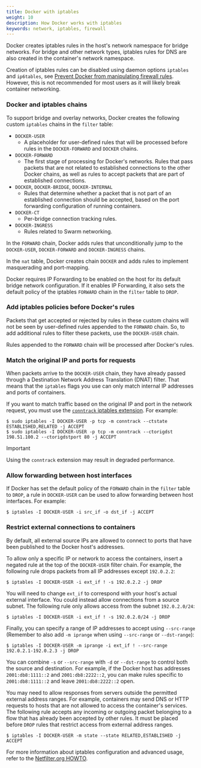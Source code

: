 ```yaml
---
title: Docker with iptables
weight: 10
description: How Docker works with iptables
keywords: network, iptables, firewall
---
```


Docker creates iptables rules in the host's network namespace for bridge
networks. For bridge and other network types, iptables rules for DNS are
also created in the container's network namespace.

Creation of iptables rules can be disabled using daemon options `iptables`
and `ip6tables`, see [Prevent Docker from manipulating firewall rules](packet-filtering-firewalls.md#prevent-docker-from-manipulating-firewall-rules).
However, this is not recommended for most users as it will likely break
container networking.

### Docker and iptables chains

To support bridge and overlay networks, Docker creates the following custom
`iptables` chains in the `filter` table:

* `DOCKER-USER`
    * A placeholder for user-defined rules that will be processed before rules
      in the `DOCKER-FORWARD` and `DOCKER` chains.
* `DOCKER-FORWARD`
    * The first stage of processing for Docker's networks. Rules that pass packets
      that are not related to established connections to the other Docker chains,
      as well as rules to accept packets that are part of established connections.
* `DOCKER`, `DOCKER-BRIDGE`, `DOCKER-INTERNAL`
    * Rules that determine whether a packet that is not part of an established 
      connection should be accepted, based on the port forwarding configuration
      of running containers.
* `DOCKER-CT`
    * Per-bridge connection tracking rules.
* `DOCKER-INGRESS`
    * Rules related to Swarm networking.

In the `FORWARD` chain, Docker adds rules that unconditionally jump to the
`DOCKER-USER`, `DOCKER-FORWARD` and `DOCKER-INGRESS` chains.

In the `nat` table, Docker creates chain `DOCKER` and adds rules to implement
masquerading and port-mapping.

Docker requires IP Forwarding to be enabled on the host for its default
bridge network configuration. If it enables IP Forwarding, it also sets the
default policy of the iptables `FORWARD` chain in the `filter` table to `DROP`.

### Add iptables policies before Docker's rules

Packets that get accepted or rejected by rules in these custom chains will not
be seen by user-defined rules appended to the `FORWARD` chain. So, to add
additional rules to filter these packets, use the `DOCKER-USER` chain.

Rules appended to the `FORWARD` chain will be processed after Docker's rules.

### Match the original IP and ports for requests

When packets arrive to the `DOCKER-USER` chain, they have already passed through
a Destination Network Address Translation (DNAT) filter. That means that the
`iptables` flags you use can only match internal IP addresses and ports of
containers.

If you want to match traffic based on the original IP and port in the network
request, you must use the
[`conntrack` iptables extension](https://ipset.netfilter.org/iptables-extensions.man.html#lbAO).
For example:

```console
$ sudo iptables -I DOCKER-USER -p tcp -m conntrack --ctstate ESTABLISHED,RELATED -j ACCEPT
$ sudo iptables -I DOCKER-USER -p tcp -m conntrack --ctorigdst 198.51.100.2 --ctorigdstport 80 -j ACCEPT
```

> [!IMPORTANT]
>
> Using the `conntrack` extension may result in degraded performance.

### Allow forwarding between host interfaces

If Docker has set the default policy of the `FORWARD` chain in the `filter`
table to `DROP`, a rule in `DOCKER-USER` can be used to allow forwarding
between host interfaces. For example:

```console
$ iptables -I DOCKER-USER -i src_if -o dst_if -j ACCEPT
```

### Restrict external connections to containers

By default, all external source IPs are allowed to connect to ports that have
been published to the Docker host's addresses.

To allow only a specific IP or network to access the containers, insert a
negated rule at the top of the `DOCKER-USER` filter chain. For example, the
following rule drops packets from all IP addresses except `192.0.2.2`:

```console
$ iptables -I DOCKER-USER -i ext_if ! -s 192.0.2.2 -j DROP
```

You will need to change `ext_if` to correspond with your
host's actual external interface. You could instead allow connections from a
source subnet. The following rule only allows access from the subnet `192.0.2.0/24`:

```console
$ iptables -I DOCKER-USER -i ext_if ! -s 192.0.2.0/24 -j DROP
```

Finally, you can specify a range of IP addresses to accept using `--src-range`
(Remember to also add `-m iprange` when using `--src-range` or `--dst-range`):

```console
$ iptables -I DOCKER-USER -m iprange -i ext_if ! --src-range 192.0.2.1-192.0.2.3 -j DROP
```

You can combine `-s` or `--src-range` with `-d` or `--dst-range` to control both
the source and destination. For example, if the Docker host has addresses
`2001:db8:1111::2` and `2001:db8:2222::2`, you can make rules specific to
`2001:db8:1111::2` and leave `2001:db8:2222::2` open.

You may need to allow responses from servers outside the permitted external address
ranges. For example, containers may send DNS or HTTP requests to hosts that are
not allowed to access the container's services. The following rule accepts any
incoming or outgoing packet belonging to a flow that has already been accepted
by other rules. It must be placed before `DROP` rules that restrict access from
external address ranges.

```console
$ iptables -I DOCKER-USER -m state --state RELATED,ESTABLISHED -j ACCEPT
```

For more information about iptables configuration and advanced usage,
refer to the [Netfilter.org HOWTO](https://www.netfilter.org/documentation/HOWTO/NAT-HOWTO.html).
